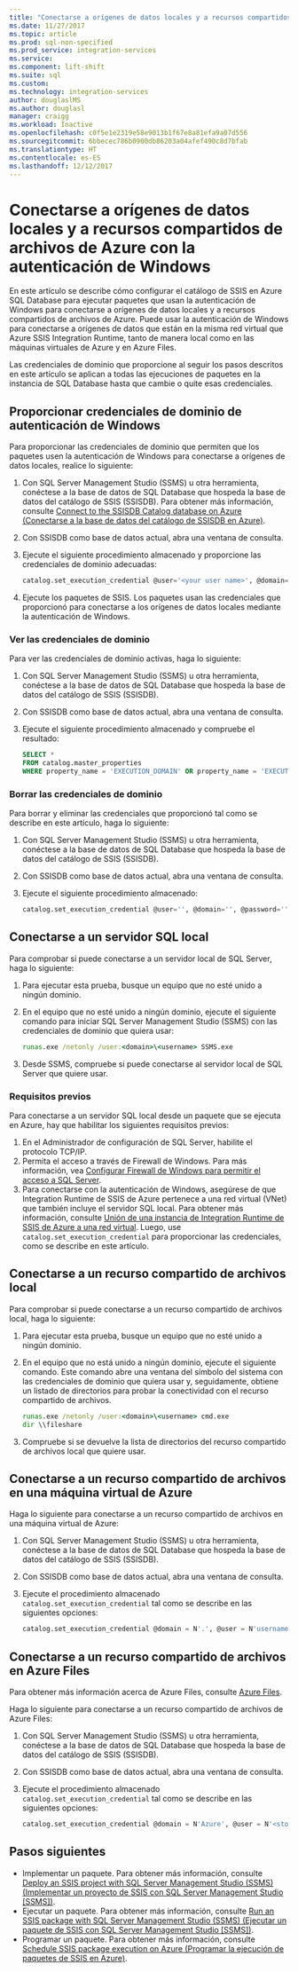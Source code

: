 ```yaml
---
title: "Conectarse a orígenes de datos locales y a recursos compartidos de archivos de Azure con la autenticación de Windows | Microsoft Docs"
ms.date: 11/27/2017
ms.topic: article
ms.prod: sql-non-specified
ms.prod_service: integration-services
ms.service: 
ms.component: lift-shift
ms.suite: sql
ms.custom: 
ms.technology: integration-services
author: douglaslMS
ms.author: douglasl
manager: craigg
ms.workload: Inactive
ms.openlocfilehash: c0f5e1e2319e58e9013b1f67e8a81efa9a07d556
ms.sourcegitcommit: 6bbecec786b0900db86203a04afef490c8d7bfab
ms.translationtype: HT
ms.contentlocale: es-ES
ms.lasthandoff: 12/12/2017
---
```

# <a name="connect-to-on-premises-data-sources-and-azure-file-shares-with-windows-authentication"></a>Conectarse a orígenes de datos locales y a recursos compartidos de archivos de Azure con la autenticación de Windows
En este artículo se describe cómo configurar el catálogo de SSIS en Azure SQL Database para ejecutar paquetes que usan la autenticación de Windows para conectarse a orígenes de datos locales y a recursos compartidos de archivos de Azure. Puede usar la autenticación de Windows para conectarse a orígenes de datos que están en la misma red virtual que Azure SSIS Integration Runtime, tanto de manera local como en las máquinas virtuales de Azure y en Azure Files.

Las credenciales de dominio que proporcione al seguir los pasos descritos en este artículo se aplican a todas las ejecuciones de paquetes en la instancia de SQL Database hasta que cambie o quite esas credenciales.

## <a name="provide-domain-credentials-for-windows-authentication"></a>Proporcionar credenciales de dominio de autenticación de Windows
Para proporcionar las credenciales de dominio que permiten que los paquetes usen la autenticación de Windows para conectarse a orígenes de datos locales, realice lo siguiente:

1.  Con SQL Server Management Studio (SSMS) u otra herramienta, conéctese a la base de datos de SQL Database que hospeda la base de datos del catálogo de SSIS (SSISDB). Para obtener más información, consulte [Connect to the SSISDB Catalog database on Azure (Conectarse a la base de datos del catálogo de SSISDB en Azure)](ssis-azure-connect-to-catalog-database.md).

2.  Con SSISDB como base de datos actual, abra una ventana de consulta.

3.  Ejecute el siguiente procedimiento almacenado y proporcione las credenciales de dominio adecuadas:

    ```sql
    catalog.set_execution_credential @user='<your user name>', @domain='<your domain name>', @password='<your password>'
    ```

4.  Ejecute los paquetes de SSIS. Los paquetes usan las credenciales que proporcionó para conectarse a los orígenes de datos locales mediante la autenticación de Windows.

### <a name="view-domain-credentials"></a>Ver las credenciales de dominio
Para ver las credenciales de dominio activas, haga lo siguiente:

1.  Con SQL Server Management Studio (SSMS) u otra herramienta, conéctese a la base de datos de SQL Database que hospeda la base de datos del catálogo de SSIS (SSISDB).

2.  Con SSISDB como base de datos actual, abra una ventana de consulta.

3.  Ejecute el siguiente procedimiento almacenado y compruebe el resultado:

    ```sql
    SELECT * 
    FROM catalog.master_properties
    WHERE property_name = 'EXECUTION_DOMAIN' OR property_name = 'EXECUTION_USER'
    ```

### <a name="clear-domain-credentials"></a>Borrar las credenciales de dominio
Para borrar y eliminar las credenciales que proporcionó tal como se describe en este artículo, haga lo siguiente:

1.  Con SQL Server Management Studio (SSMS) u otra herramienta, conéctese a la base de datos de SQL Database que hospeda la base de datos del catálogo de SSIS (SSISDB).

2.  Con SSISDB como base de datos actual, abra una ventana de consulta.

3.  Ejecute el siguiente procedimiento almacenado:

    ```sql
    catalog.set_execution_credential @user='', @domain='', @password=''
    ```

## <a name="connect-to-an-on-premises-sql-server"></a>Conectarse a un servidor SQL local
Para comprobar si puede conectarse a un servidor local de SQL Server, haga lo siguiente:

1.  Para ejecutar esta prueba, busque un equipo que no esté unido a ningún dominio.

2.  En el equipo que no esté unido a ningún dominio, ejecute el siguiente comando para iniciar SQL Server Management Studio (SSMS) con las credenciales de dominio que quiera usar:

    ```cmd
    runas.exe /netonly /user:<domain>\<username> SSMS.exe
    ```

3.  Desde SSMS, compruebe si puede conectarse al servidor local de SQL Server que quiere usar.

### <a name="prerequisites"></a>Requisitos previos
Para conectarse a un servidor SQL local desde un paquete que se ejecuta en Azure, hay que habilitar los siguientes requisitos previos:

1.  En el Administrador de configuración de SQL Server, habilite el protocolo TCP/IP.
2.  Permita el acceso a través de Firewall de Windows. Para más información, vea [Configurar Firewall de Windows para permitir el acceso a SQL Server](https://docs.microsoft.com/sql/sql-server/install/configure-the-windows-firewall-to-allow-sql-server-access).
3.  Para conectarse con la autenticación de Windows, asegúrese de que Integration Runtime de SSIS de Azure pertenece a una red virtual (VNet) que también incluye el servidor SQL local.  Para obtener más información, consulte [Unión de una instancia de Integration Runtime de SSIS de Azure a una red virtual](https://docs.microsoft.com/azure/data-factory/join-azure-ssis-integration-runtime-virtual-network). Luego, use `catalog.set_execution_credential` para proporcionar las credenciales, como se describe en este artículo.

## <a name="connect-to-an-on-premises-file-share"></a>Conectarse a un recurso compartido de archivos local
Para comprobar si puede conectarse a un recurso compartido de archivos local, haga lo siguiente:

1.  Para ejecutar esta prueba, busque un equipo que no esté unido a ningún dominio.

2.  En el equipo que no está unido a ningún dominio, ejecute el siguiente comando. Este comando abre una ventana del símbolo del sistema con las credenciales de dominio que quiera usar y, seguidamente, obtiene un listado de directorios para probar la conectividad con el recurso compartido de archivos.

    ```cmd
    runas.exe /netonly /user:<domain>\<username> cmd.exe
    dir \\fileshare
    ```

3.  Compruebe si se devuelve la lista de directorios del recurso compartido de archivos local que quiere usar.

## <a name="connect-to-a-file-share-on-an-azure-vm"></a>Conectarse a un recurso compartido de archivos en una máquina virtual de Azure
Haga lo siguiente para conectarse a un recurso compartido de archivos en una máquina virtual de Azure:

1.  Con SQL Server Management Studio (SSMS) u otra herramienta, conéctese a la base de datos de SQL Database que hospeda la base de datos del catálogo de SSIS (SSISDB).

2.  Con SSISDB como base de datos actual, abra una ventana de consulta.

3.  Ejecute el procedimiento almacenado `catalog.set_execution_credential` tal como se describe en las siguientes opciones:

    ```sql
    catalog.set_execution_credential @domain = N'.', @user = N'username of local account on Azure virtual machine', @password = N'password'
    ```

## <a name="connect-to-a-file-share-in-azure-files"></a>Conectarse a un recurso compartido de archivos en Azure Files
Para obtener más información acerca de Azure Files, consulte [Azure Files](https://azure.microsoft.com/services/storage/files/).

Haga lo siguiente para conectarse a un recurso compartido de archivos de Azure Files:

1.  Con SQL Server Management Studio (SSMS) u otra herramienta, conéctese a la base de datos de SQL Database que hospeda la base de datos del catálogo de SSIS (SSISDB).

2.  Con SSISDB como base de datos actual, abra una ventana de consulta.

3.  Ejecute el procedimiento almacenado `catalog.set_execution_credential` tal como se describe en las siguientes opciones:

    ```sql
    catalog.set_execution_credential @domain = N'Azure', @user = N'<storage-account-name>', @password = N'<storage-account-key>'
    ```

## <a name="next-steps"></a>Pasos siguientes
- Implementar un paquete. Para obtener más información, consulte [Deploy an SSIS project with SQL Server Management Studio (SSMS) (Implementar un proyecto de SSIS con SQL Server Management Studio [SSMS])](../ssis-quickstart-deploy-ssms.md).
- Ejecutar un paquete. Para obtener más información, consulte [Run an SSIS package with SQL Server Management Studio (SSMS) (Ejecutar un paquete de SSIS con SQL Server Management Studio [SSMS])](../ssis-quickstart-run-ssms.md).
- Programar un paquete. Para obtener más información, consulte [Schedule SSIS package execution on Azure (Programar la ejecución de paquetes de SSIS en Azure)](ssis-azure-schedule-packages.md).
